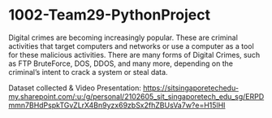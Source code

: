# 1002-Team29-PythonProject
Digital crimes are becoming increasingly popular. These are criminal activities that target computers and networks or use a computer as a tool for these malicious activities. There are many forms of Digital Crimes, such as FTP BruteForce, DOS, DDOS, and many more, depending on the criminal’s intent to crack a system or steal data.

Dataset collected & Video Presentation:
https://sitsingaporetechedu-my.sharepoint.com/:u:/g/personal/2102605_sit_singaporetech_edu_sg/ERPDmmn7BHdPspkTGvZLrX4Bn9yzx69zbSx2fhZBUsVa7w?e=H15lHI
